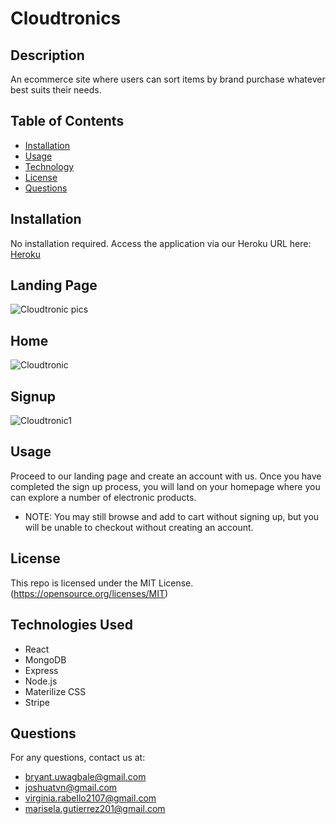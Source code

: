 # Cloudtronics

 ## Description
 An ecommerce site where users can sort items by brand purchase whatever best suits their needs. 
 
 ## Table of Contents

  - [Installation](#installation)   
  - [Usage](#usage)    
  - [Technology](#technnology)   
  - [License](#license)   
  - [Questions](#questions) 
  
  ## Installation
  No installation required. Access the application via our Heroku URL here: [Heroku](https://cloudtronics.herokuapp.com/)
  
 ## Landing Page
 ![Cloudtronic pics](https://user-images.githubusercontent.com/78828750/130873512-5d223d41-359e-4ceb-abda-91a6c1418c4f.png)
 
 ## Home
 ![Cloudtronic](https://user-images.githubusercontent.com/78828750/130873538-95c78fd1-5ada-4d99-b592-09aed3ec1d4c.png)
 
 ## Signup
  ![Cloudtronic1](https://user-images.githubusercontent.com/78828750/130873636-65d8f34b-f300-47fa-be78-4a82d85b5fad.png)
  
   ## Usage 
  Proceed to our landing page and create an account with us. Once you have completed the sign up process, you will land on your homepage where you can explore a number of  electronic products. 

  - NOTE: You may still browse and add to cart without signing up, but you will be unable to checkout without creating an account.


## License  

  This repo is licensed under the MIT License. (https://opensource.org/licenses/MIT)
  
 ## Technologies Used
 - React
 - MongoDB
 - Express
 - Node.js
 - Materilize CSS
 - Stripe


  ## Questions
  For any questions, contact us at: 
  - [bryant.uwagbale@gmail.com](mailto:bryant.uwagbale@gmail.com)  
  - [joshuatvn@gmail.com](mailto:Joshuatvn@gmail.com)
  - [virginia.rabello2107@gmail.com](mailto:virginia.rabello2107@gmail.com)
  - [marisela.gutierrez201@gmail.com](mailto:marisela.gutierrez201@gmail.com)


 


 
